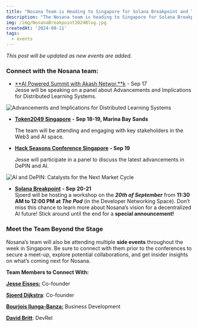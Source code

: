 ```yaml
---
title: "Nosana Team is Heading to Singapore for Solana Breakpoint and Token2049"
description: "The Nosana team is heading to Singapore for Solana Breakpoint and Token2049 to connect with builders and innovators in the DePIN and AI sectors."
img: /img/NosanaBreakpoint2024Blog.jpg
createdAt: '2024-09-11'
tags:
  - events
---
```

*This post will be updated as new events are added.*

### **Connect with the Nosana team:**

* [**AI Powered Summit with Akash Networ.**k](https://lu.ma/AIPowered) \- Sep 17   
  Jesse will be speaking on a panel about Advancements and Implications for Distributed Learning Systems.
  <div style="width: 100%; margin: 0 auto;">
<img alt="Advancements and Implications for Distributed Learning Systems" src="/img/panel.png" />
</div>

* [**Token2049 Singapore**](https://www.asia.token2049.com/) **\- Sep 18-19, Marina Bay Sands**

  The team will be attending and engaging with key stakeholders in the Web3 and AI space.

* [**Hack Seasons Conference Singapore**](http://lu.ma/hack_singapore) **\- Sep 19**

  Jesse will participate in a panel to discuss the latest advancements in DePIN and AI.
  <div style="width: 100%; margin: 0 auto;">
<img alt="AI and DePIN: Catalysts for the Next Market Cycle" src="/img/hack_singapore.png" />
</div>

* [**Solana Breakpoint**](https://solana.com/breakpoint) **\- Sep 20-21**  
  Sjoerd will be hosting a workshop on the ***20th of September*** from **11:30 AM to 12:00 PM at *The Pod*** (in the Developer Networking Space).
  Don’t miss this chance to learn more about Nosana’s vision for a decentralized AI future\! Stick around until the end for a **special announcement\!**

### **Meet the Team Beyond the Stage**

Nosana’s team will also be attending multiple **side events** throughout the week in Singapore. Be sure to connect with them prior to the conferences to secure a meet-up, explore potential collaborations, and get insider insights on what’s coming next for Nosana.

**Team Members to Connect With:**

[**Jesse Eisses:**](https://www.linkedin.com/in/jesse-eisses-9760ab48/) Co-founder

[**Sjoerd Dijkstra**](https://www.linkedin.com/in/sjoerd-dijkstra/): Co-founder

[**Bourjois Ilunga-Banza:**](https://www.linkedin.com/in/bourjois-ilunga-banza/) Business Development

[**David Britt**](https://x.com/djmbritt): DevRel